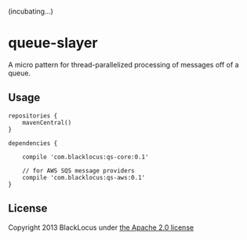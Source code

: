 (incubating...)

queue-slayer
============
A micro pattern for thread-parallelized processing of messages off of a queue.



## Usage ##

    repositories {
        mavenCentral()
    }

    dependencies {

        compile 'com.blacklocus:qs-core:0.1'

        // for AWS SQS message providers
        compile 'com.blacklocus:qs-aws:0.1'
    }


## License ##

Copyright 2013 BlackLocus under [the Apache 2.0 license](LICENSE)
